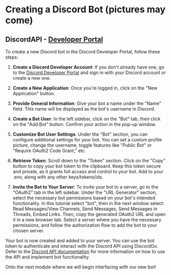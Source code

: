 # Creating a Discord Bot (pictures may come)

## DiscordAPI - [Developer Portal](https://discord.com/developers/docs/intro)
  To create a new Discord bot in the Discord Developer Portal, follow these steps:

1. **Create a Discord Developer Account**: If you don't already have one, go to the [Discord Developer Portal](https://discord.com/developers/applications) and sign in with your Discord account or create a new one.

2. **Create a New Application**: Once you're logged in, click on the "New Application" button.

3. **Provide General Information**: Give your bot a name under the "Name" field. This name will be displayed as the bot's username in Discord.

4. **Create a Bot User**: In the left sidebar, click on the "Bot" tab, then click on the "Add Bot" button. Confirm your action in the pop-up window.

5. **Customize Bot User Settings**: Under the "Bot" section, you can configure additional settings for your bot. You can set a custom profile picture, change the username, toggle features like "Public Bot" or "Require OAuth2 Code Grant," etc.

6. **Retrieve Token**: Scroll down to the "Token" section. Click on the "Copy" button to copy your bot token to the clipboard. Keep this token secure and private, as it grants full access and control to your bot. Add to your .env, along with any other keys/tokens/ids.

7. **Invite the Bot to Your Server**: To invite your bot to a server, go to the "OAuth2" tab in the left sidebar. Under the "URL Generator" section, select the necessary bot permissions based on your bot's intended functionality. In this tutorial select "bot", then in the next window select: Read Messages/View Channels, Send Messages, Send Messages in Threads, Embed Links. Then, copy the generated OAuth2 URL and open it in a new browser tab. Select a server where you have the necessary permissions, and follow the authorization flow to add the bot to your chosen server.

Your bot is now created and added to your server. You can use the bot token to authenticate and interact with the Discord API using DiscordGo. Defer to the [Discord API documentation](https://discord.com/developers/docs/intro) for more information on how to use the API and implement bot functionality.

Onto the next module where we will begin interfacing with our new bot!